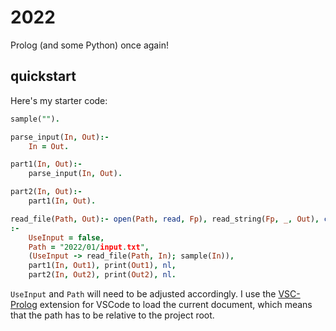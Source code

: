 # 2022

Prolog (and some Python) once again!

## quickstart

Here's my starter code:

```prolog
sample("").

parse_input(In, Out):-
    In = Out.

part1(In, Out):-
    parse_input(In, Out).

part2(In, Out):-
    part1(In, Out).

read_file(Path, Out):- open(Path, read, Fp), read_string(Fp, _, Out), close(Fp).
:-
    UseInput = false,
    Path = "2022/01/input.txt",
    (UseInput -> read_file(Path, In); sample(In)),
    part1(In, Out1), print(Out1), nl,
    part2(In, Out2), print(Out2), nl.
```

`UseInput` and `Path` will need to be adjusted accordingly. I use the
[VSC-Prolog](https://marketplace.visualstudio.com/items?itemName=arthurwang.vsc-prolog)
extension for VSCode to load the current document, which means that the path has
to be relative to the project root.
